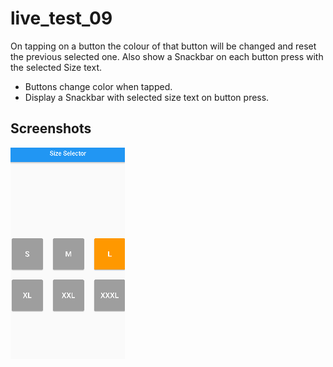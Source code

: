 # live_test_09

On tapping on a button the colour of that button will be changed and reset the previous selected one. Also show a Snackbar on each button press with the selected Size text.

- Buttons change color when tapped.
- Display a Snackbar with selected size text on button press.

## Screenshots

![Screenshot of the application](images/ss1.png)
